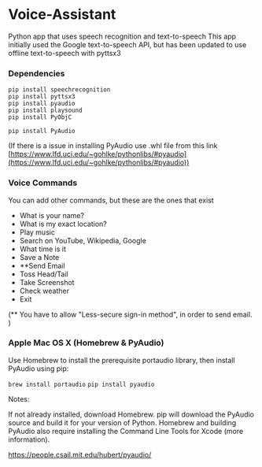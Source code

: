 # Voice-Assistant
Python app that uses speech recognition and text-to-speech This app initially used the Google text-to-speech API, but has been updated to use offline text-to-speech with pyttsx3

### Dependencies
```
pip install speechrecognition
pip install pyttsx3
pip install pyaudio
pip install playsound
pip install PyObjC
```
```
pip install PyAudio
```
(If there is a issue in installing PyAudio use .whl file from this link [https://www.lfd.uci.edu/~gohlke/pythonlibs/#pyaudio](https://www.lfd.uci.edu/~gohlke/pythonlibs/#pyaudio))  

### Voice Commands

You can add other commands, but these are the ones that exist


   - What is your name?
   - What is my exact location?
   - Play music
   - Search on YouTube, Wikipedia, Google
   - What time is it
   - Save a Note
   - **Send Email
   - Toss Head/Tail
   - Take Screenshot
   - Check weather
   - Exit

(** You have to allow "Less-secure sign-in method", in order to send email. )

### Apple Mac OS X (Homebrew & PyAudio)
Use Homebrew to install the prerequisite portaudio library, then install PyAudio using pip:

`brew install portaudio`
`pip install pyaudio`

Notes:

If not already installed, download Homebrew.
pip will download the PyAudio source and build it for your version of Python.
Homebrew and building PyAudio also require installing the Command Line Tools for Xcode (more information).

https://people.csail.mit.edu/hubert/pyaudio/
